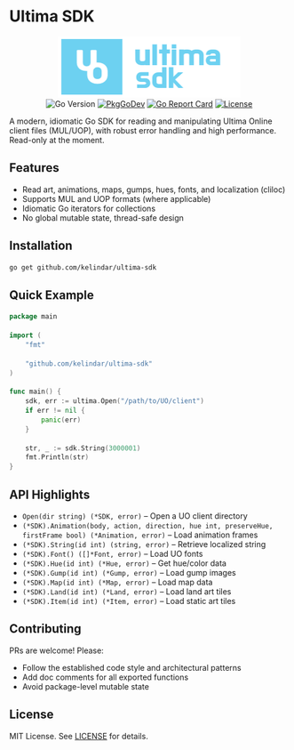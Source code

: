 # Ultima SDK

<p align="center">
  <img width="330" height="110" src=".github/logo.png" border="0">
  <br>
  <img src="https://img.shields.io/github/go-mod/go-version/kelindar/ultima-sdk" alt="Go Version">
  <a href="https://pkg.go.dev/github.com/kelindar/ultima-sdk"><img src="https://pkg.go.dev/badge/github.com/kelindar/ultima-sdk" alt="PkgGoDev"></a>
  <a href="https://goreportcard.com/report/github.com/kelindar/ultima-sdk"><img src="https://goreportcard.com/badge/github.com/kelindar/ultima-sdk" alt="Go Report Card"></a>
  <a href="https://opensource.org/licenses/MIT"><img src="https://img.shields.io/badge/License-MIT-blue.svg" alt="License"></a>
</p>

A modern, idiomatic Go SDK for reading and manipulating Ultima Online client files (MUL/UOP), with robust error handling and high performance. Read-only at the moment.

## Features

- Read art, animations, maps, gumps, hues, fonts, and localization (cliloc)
- Supports MUL and UOP formats (where applicable)
- Idiomatic Go iterators for collections
- No global mutable state, thread-safe design

## Installation

```sh
go get github.com/kelindar/ultima-sdk
```

## Quick Example

```go
package main

import (
	"fmt"

	"github.com/kelindar/ultima-sdk"
)

func main() {
	sdk, err := ultima.Open("/path/to/UO/client")
	if err != nil {
		panic(err)
	}

	str, _ := sdk.String(3000001)
	fmt.Println(str)
}
```

## API Highlights

- `Open(dir string) (*SDK, error)` – Open a UO client directory
- `(*SDK).Animation(body, action, direction, hue int, preserveHue, firstFrame bool) (*Animation, error)` – Load animation frames
- `(*SDK).String(id int) (string, error)` – Retrieve localized string
- `(*SDK).Font() ([]*Font, error)` – Load UO fonts
- `(*SDK).Hue(id int) (*Hue, error)` – Get hue/color data
- `(*SDK).Gump(id int) (*Gump, error)` – Load gump images
- `(*SDK).Map(id int) (*Map, error)` – Load map data
- `(*SDK).Land(id int) (*Land, error)` – Load land art tiles
- `(*SDK).Item(id int) (*Item, error)` – Load static art tiles

## Contributing

PRs are welcome! Please:

- Follow the established code style and architectural patterns
- Add doc comments for all exported functions
- Avoid package-level mutable state

## License

MIT License. See [LICENSE](LICENSE) for details.
